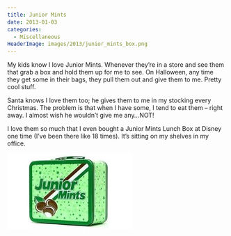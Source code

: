 ```yaml
---
title: Junior Mints
date: 2013-01-03
categories: 
  - Miscellaneous
HeaderImage: images/2013/junior_mints_box.png
---
```


My kids know I love Junior Mints. Whenever they’re in a store and see them that grab a box and hold them up for me to see. On Halloween, any time they get some in their bags, they pull them out and give them to me. Pretty cool stuff.

Santa knows I love them too; he gives them to me in my stocking every Christmas. The problem is that when I have some, I tend to eat them – right away. I almost wish he wouldn’t give me any…NOT!

I love them so much that I even bought a Junior Mints Lunch Box at Disney one time (I’ve been there like 18 times). It’s sitting on my shelves in my office.

![Junior Mints Lunch Box](images/junior_mints_lunch_box.png)
